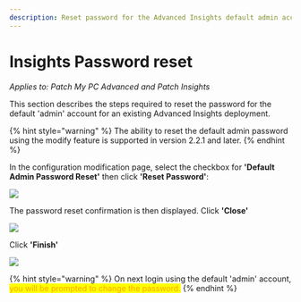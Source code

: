 ```yaml
---
description: Reset password for the Advanced Insights default admin account.
---
```


# Insights Password reset

_Applies to: Patch My PC Advanced and Patch Insights_

This section describes the steps required to reset the password for the default 'admin' account for an existing Advanced Insights deployment.

{% hint style="warning" %}
The ability to reset the default admin password using the modify feature is supported in version 2.2.1 and later.
{% endhint %}

In the configuration modification page, select the checkbox for **'Default Admin Password Reset'** then click **'Reset Password'**:

![](../../_images/image%20%281661%29.png%20"Reset%20Admin%20Password%20option%20dialog")

The password reset confirmation is then displayed. Click **'Close'**

![](../../_images/image%20%281662%29.png%20"Password%20reset%20confirmed%20dialog")

Click **'Finish'**

![](../../_images/image%20%281663%29.png%20"Password%20reset%20completion")

{% hint style="warning" %}
On next login using the default 'admin' account, <mark style="color:orange;">you will be prompted to change the password.</mark>
{% endhint %}
